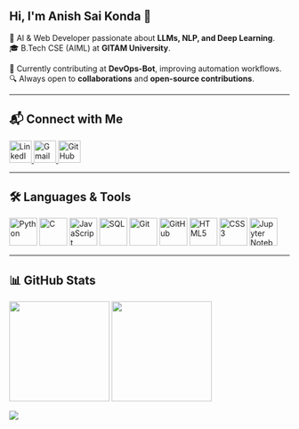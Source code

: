 ## Hi, I'm Anish Sai Konda 👋  

🚀 AI & Web Developer passionate about **LLMs, NLP, and Deep Learning**.  
🎓 B.Tech CSE (AIML) at **GITAM University**.  

🤝 Currently contributing at **DevOps-Bot**, improving automation workflows.  
🔍 Always open to **collaborations** and **open-source contributions**.  

---

## 📬 Connect with Me  
<p align="left">
  <a href="https://www.linkedin.com/in/anish-sai-k-t-6263a324a/" target="_blank">
    <img src="https://img.icons8.com/ios-filled/50/ffffff/linkedin.png" alt="LinkedIn" width="40" height="40"/>
  </a>
  <a href="mailto:anishkst07@gmail.com" target="_blank">
    <img src="https://img.icons8.com/ios-filled/50/ffffff/gmail.png" alt="Gmail" width="40" height="40"/>
  </a>
  <a href="https://github.com/anishks07" target="_blank">
    <img src="https://img.icons8.com/ios-filled/50/ffffff/github.png" alt="GitHub" width="40" height="40"/>
  </a>
</p>

---

## 🛠️ Languages & Tools  
<p align="left">
  <img src="https://img.icons8.com/ios-filled/50/ffffff/python.png" alt="Python" width="50" height="50"/>
  <img src="https://img.icons8.com/ios-filled/50/ffffff/c.png" alt="C" width="50" height="50"/>
  <img src="https://img.icons8.com/ios-filled/50/ffffff/javascript.png" alt="JavaScript" width="50" height="50"/>
  <img src="https://img.icons8.com/ios-filled/50/ffffff/mysql-logo.png" alt="SQL" width="50" height="50"/>
  <img src="https://img.icons8.com/ios-filled/50/ffffff/git.png" alt="Git" width="50" height="50"/>
  <img src="https://img.icons8.com/ios-filled/50/ffffff/github.png" alt="GitHub" width="50" height="50"/>
  <img src="https://img.icons8.com/ios-filled/50/ffffff/html-5.png" alt="HTML5" width="50" height="50"/>
  <img src="https://img.icons8.com/ios-filled/50/ffffff/css3.png" alt="CSS3" width="50" height="50"/>
  <img src="https://img.icons8.com/ios-filled/50/ffffff/jupyter.png" alt="Jupyter Notebook" width="50" height="50"/>
</p>

---

## 📊 GitHub Stats  
<p align="left">
  <img src="https://github-readme-streak-stats.herokuapp.com/?user=anishks07&theme=dark&hide_border=false" height="180px"/>
  <img src="https://github-readme-stats.vercel.app/api?username=anishks07&show_icons=true&theme=dark" height="180px"/>
</p>  

<p align="left">
  <img src="https://komarev.com/ghpvc/?username=anishks07&color=blue&style=flat-square"/>
</p>
